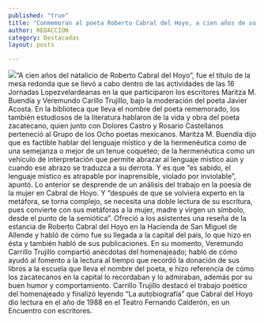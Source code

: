 ```yaml
---
published: "true"
title: "Conmemoran al poeta Roberto Cabral del Hoyo, a cien años de su nacimiento"
author: REDACCION
category: Destacadas
layout: posts

---
```


![](http://i.imgur.com/h6SzDa7m.jpg)“A cien años del natalicio de Roberto Cabral del Hoyo”, fue el título de la mesa redonda que se llevó a cabo dentro de las actividades de las 16 Jornadas Lopezvelardeanas en la que participaron los escritores Maritza M. Buendía y Veremundo Carillo Trujillo, bajo la moderación del poeta Javier Acosta.
En la biblioteca que lleva el nombre del poeta rememorado, los también estudiosos de la literatura hablaron de la vida y obra del poeta zacatecano, quien junto con Dolores Castro y Rosario Castellanos perteneció al Grupo de los Ocho poetas mexicanos.
Maritza M. Buendía dijo que es factible hablar del lenguaje místico y de la hermenéutica como de una semejanza o mejor de un tenue coqueteo; de la hermenéutica como un vehículo de interpretación que permite abrazar al lenguaje místico aún y cuando ese abrazo se traduzca a su derrota. Y es que “es sabido, el lenguaje místico es atrapable por inaprensible, violado por inviolable”, apuntó.
Lo anterior se desprende de un análisis del trabajo en la poesía de la mujer en Cabral de Hoyo. Y “después de que se volviera experto en la metáfora, se torna complejo, se necesita una doble lectura de su escritura, pues convierte con sus metáforas a la mujer, madre y virgen un símbolo, desde el punto de la semiótica”.
Ofreció a los asistentes una reseña de la estancia de Roberto Cabral del Hoyo en la Hacienda de San Miguel de Allende y habló de cómo fue su llegada a la capital del país, lo que hizo en ésta y también habló de sus publicaciones.
En su momento, Veremundo Carrillo Trujillo compartió anécdotas del homenajeado; habló de cómo ayudó al fomento a la lectura al tiempo que recordó la donación de sus libros a la escuela que lleva el nombre del poeta, e hizo referencia de cómo los zacatecanos en la capital lo recordaban y lo admiraban, además por su buen humor y comportamiento.
Carrillo Trujillo destacó el trabajo poético del homenajeado y finalizó leyendo “La autobiografía” que Cabral del Hoyo dio lectura en el año de 1988 en el Teatro Fernando Calderón, en un Encuentro con escritores.
